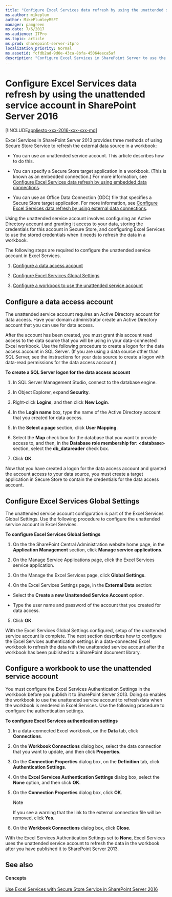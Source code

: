 ```yaml
---
title: "Configure Excel Services data refresh by using the unattended service account in SharePoint Server 2016"
ms.author: mikeplum
author: MikePlumleyMSFT
manager: pamgreen
ms.date: 7/6/2017
ms.audience: ITPro
ms.topic: article
ms.prod: sharepoint-server-itpro
localization_priority: Normal
ms.assetid: fcfdb2ad-9d0e-43ca-8bfa-45064eeca5af
description: "Configure Excel Services in SharePoint Server to use the unattended service account for authentication to external data."
---
```


# Configure Excel Services data refresh by using the unattended service account in SharePoint Server 2016

[!INCLUDE[appliesto-xxx-2016-xxx-xxx-md](../includes/appliesto-xxx-2016-xxx-xxx-md.md)] 
  
Excel Services in SharePoint Server 2013 provides three methods of using Secure Store Service to refresh the external data source in a workbook:
  
- You can use an unattended service account. This article describes how to do this. 
    
- You can specify a Secure Store target application in a workbook. (This is known as an embedded connection.) For more information, see [Configure Excel Services data refresh by using embedded data connections](http://technet.microsoft.com/library/9a78496b-50c0-471c-b112-6dbc7231635d.aspx). 
    
- You can use an Office Data Connection (ODC) file that specifies a Secure Store target application. For more information, see [Configure Excel Services data refresh by using external data connections](http://technet.microsoft.com/library/0d33c049-3f9e-42e9-be48-aeecd4ad7b66.aspx).
    
Using the unattended service account involves configuring an Active Directory account and granting it access to your data, storing the credentials for this account in Secure Store, and configuring Excel Services to use the stored credentials when it needs to refresh the data in a workbook.
  
The following steps are required to configure the unattended service account in Excel Services.
  
1. [Configure a data access account](#section1)
    
2. [Configure Excel Services Global Settings](#section3)
    
3. [Configure a workbook to use the unattended service account](#section4)
    
## Configure a data access account
<a name="section1"> </a>

The unattended service account requires an Active Directory account for data access. Have your domain administrator create an Active Directory account that you can use for data access. 
  
After the account has been created, you must grant this account read access to the data source that you will be using in your data-connected Excel workbook. Use the following procedure to create a logon for the data access account in SQL Server. (If you are using a data source other than SQL Server, see the instructions for your data source to create a logon with data-read permissions for the data access account.)
  
 **To create a SQL Server logon for the data access account**
  
1. In SQL Server Management Studio, connect to the database engine.
    
2. In Object Explorer, expand **Security**.
    
3. Right-click **Logins**, and then click **New Login**.
    
4. In the **Login name** box, type the name of the Active Directory account that you created for data access. 
    
5. In the **Select a page** section, click **User Mapping**.
    
6. Select the **Map** check box for the database that you want to provide access to, and then, in the **Database role membership for: \<database\>** section, select the **db_datareader** check box. 
    
7. Click **OK**.
    
Now that you have created a logon for the data access account and granted the account access to your data source, you must create a target application in Secure Store to contain the credentials for the data access account.
  
## Configure Excel Services Global Settings
<a name="section3"> </a>

The unattended service account configuration is part of the Excel Services Global Settings. Use the following procedure to configure the unattended service account in Excel Services.
  
 **To configure Excel Services Global Settings**
  
1. On the the SharePoint Central Administration website home page, in the **Application Management** section, click **Manage service applications**.
    
2. On the Manage Service Applications page, click the Excel Services service application.
    
3. On the Manage the Excel Services page, click **Global Settings**.
    
4. On the Excel Services Settings page, in the **External Data** section: 
    
  - Select the **Create a new Unattended Service Account** option. 
    
  - Type the user name and password of the account that you created for data access.
    
5. Click **OK**.
    
With the Excel Services Global Settings configured, setup of the unattended service account is complete. The next section describes how to configure the Excel Services authentication settings in a data-connected Excel workbook to refresh the data with the unattended service account after the workbook has been published to a SharePoint document library.
  
## Configure a workbook to use the unattended service account
<a name="section4"> </a>

You must configure the Excel Services Authentication Settings in the workbook before you publish it to SharePoint Server 2013. Doing so enables the workbook to use the unattended service account to refresh data when the workbook is rendered in Excel Services. Use the following procedure to configure the authentication settings.
  
 **To configure Excel Services authentication settings**
  
1. In a data-connected Excel workbook, on the **Data** tab, click **Connections**.
    
2. On the **Workbook Connections** dialog box, select the data connection that you want to update, and then click **Properties**.
    
3. On the **Connection Properties** dialog box, on the **Definition** tab, click **Authentication Settings**.
    
4. On the **Excel Services Authentication Settings** dialog box, select the **None** option, and then click **OK**.
    
5. On the **Connection Properties** dialog box, click **OK**.
    
    > [!NOTE]
    > If you see a warning that the link to the external connection file will be removed, click **Yes**. 
  
6. On the **Workbook Connections** dialog box, click **Close**.
    
With the Excel Services Authentication Settings set to **None**, Excel Services uses the unattended service account to refresh the data in the workbook after you have published it to SharePoint Server 2013.
  
## See also
<a name="section4"> </a>

#### Concepts

[Use Excel Services with Secure Store Service in SharePoint Server 2016](use-excel-services-with-secure-store.md)


